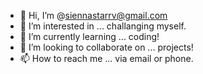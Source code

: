 - 👋 Hi, I’m @siennastarrv@gmail.com
- 👀 I’m interested in ... challanging myself.
- 🌱 I’m currently learning ... coding!
- 💞️ I’m looking to collaborate on ... projects!
- 📫 How to reach me ... via email or phone. 

<!---
Siennaxstarr/Siennaxstarr is a ✨ special ✨ repository because its `README.md` (this file) appears on your GitHub profile.
You can click the Preview link to take a look at your changes.
--->
